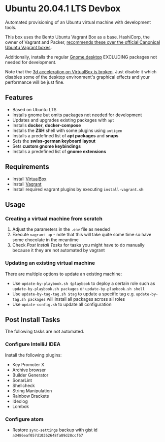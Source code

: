 # Ubuntu 20.04.1 LTS Devbox

Automated provisioning of an Ubuntu virtual machine with development tools.

This box uses the Bento Ubuntu Vagrant Box as a base. HashiCorp, the owner of Vagrant and Packer, [recommends these over the official Canonical Ubuntu Vagrant boxes](https://www.vagrantup.com/docs/boxes#official-boxes).

Additionally, installs the regular [Gnome desktop](https://packages.ubuntu.com/focal/ubuntu-gnome-desktop) EXCLUDING packages not needed for development.

Note that the [3d acceleration on VirtualBox is broken](https://askubuntu.com/questions/1035410/ubuntu-18-04-gnome-hangs-on-virtualbox-with-3d-acceleration-enabled). Just disable it which disables some of the desktop environment's graphical effects and your performance will be just fine.

## Features
* Based on Ubuntu LTS
* Installs gnome but omits packages not needed for development
* Updates and upgrades existing packages with `apt`
* Installs __docker__, __docker-compose__
* Installs the __ZSH__  shell with some plugins using `antigen`
* Installs a predefined list of __apt packages__ and __snaps__
* Sets the __swiss-german keyboard layout__
* Sets __custom gnome keybindings__
* Installs a predefined list of __gnome extensions__

## Requirements
* Install [VirtualBox](https://www.virtualbox.org)
* Install [Vagrant](https://www.vagrantup.com/)
* Install required vagrant plugins by executing `install-vagrant.sh`

## Usage

### Creating a virtual machine from scratch

1. Adjust the parameters in the `.env` file as needed
1. Execute `vagrant up` - note that this will take quite some time so have some chocolate in the meantime
1. Check *Post Install Tasks* for tasks you might have to do manually because it they are not automated by vagrant

### Updating an existing virtual machine

There are multiple options to update an existing machine:

* Use `update-by-playbook.sh $playbook` to deploy a certain role such as `update-by-playbook.sh packages` or `update-by-playbook.sh shell`
* Use `update-by-tag-tag.sh $tag` to update a specific tag e.g. `update-by-tag.sh packages` will install all packages across all roles
* Use `update-config.sh` to update all configuration

## Post Install Tasks

The following tasks are not automated.

### Configure IntelliJ IDEA
Install the following plugins:

* Key Promoter X
* Archive browser
* Builder Generator
* SonarLint
* Shellcheck
* String Manipulation
* Rainbow Brackets
* Ideolog
* Lombok

### Configure atom
* Restore `sync-settings` backup with gist id `a3486eaf057d10362648fa89d28ccf67`
